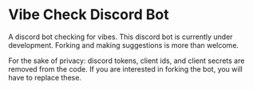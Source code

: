 # Vibe Check Discord Bot
A discord bot checking for vibes. This discord bot is currently under development. Forking and making suggestions is more than welcome.

For the sake of privacy: discord tokens, client ids, and client secrets are removed from the code. If you are interested in forking the bot, you will have to replace these.
